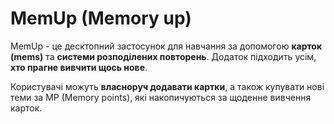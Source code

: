 # MemUp (Memory up)
MemUp - це десктопний застосунок для навчання за допомогою __карток (mems)__ та __системи розподілених повторень__. Додаток підходить усім, __хто прагне вивчити щось нове__.

Користувачі можуть __власноруч додавати картки__, а також купувати нові теми за MP (Memory points), які накопичуються за щоденне вивчення карток.

